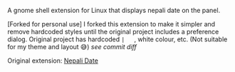 A gnome shell extension for Linux that displays nepali date on the panel.

[Forked for personal use] I forked this extension to make it simpler and remove hardcoded styles until the original project includes a preference dialog. Original project has hardcoded `|   `, white colour, etc. (Not suitable for my theme and layout 😅) *see commit diff*

Original extension:
[Nepali Date](https://extensions.gnome.org/extension/4518/nepali-calendar/)